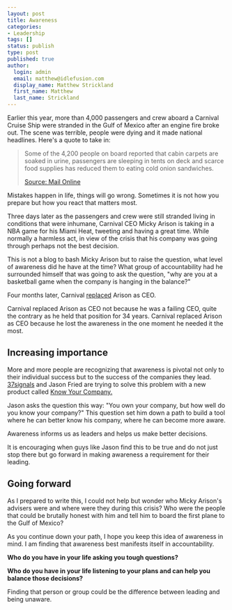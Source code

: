 ```yaml
---
layout: post
title: Awareness
categories:
- Leadership
tags: []
status: publish
type: post
published: true
author:
  login: admin
  email: matthew@idlefusion.com
  display_name: Matthew Strickland
  first_name: Matthew
  last_name: Strickland
---
```

Earlier this year, more than 4,000 passengers and crew aboard a Carnival Cruise Ship were stranded in the Gulf of Mexico after an engine fire broke out. The scene was terrible, people were dying and it made national headlines. Here's a quote to take in:
<blockquote>Some of the 4,200 people on board reported that cabin carpets are soaked in urine, passengers are sleeping in tents on deck and scarce food supplies has reduced them to eating cold onion sandwiches.

[Source: Mail Online](http://www.dailymail.co.uk/news/article-2277914/Carnival-Triumph-CEO-Micky-Arison-takes-basketball-game-thousands-suffer.html)</blockquote>
Mistakes happen in life, things will go wrong. Sometimes it is not how you prepare but how you react that matters most.

Three days later as the passengers and crew were still stranded living in conditions that were inhumane, Carnival CEO Micky Arison is taking in a NBA game for his Miami Heat, tweeting and having a great time. While normally a harmless act, in view of the crisis that his company was going through perhaps not the best decision.

<!-- more -->

This is not a blog to bash Micky Arison but to raise the question, what level of awareness did he have at the time? What group of accountability had he surrounded himself that was going to ask the question, "why are you at a basketball game when the company is hanging in the balance?"

Four months later, Carnival [replaced](http://www.usatoday.com/story/travel/news/2013/06/25/carnival-ceo-replaced/2456731/) Arison as CEO.

Carnival replaced Arison as CEO not because he was a failing CEO, quite the contrary as he held that position for 34 years. Carnival replaced Arison as CEO because he lost the awareness in the one moment he needed it the most.

## Increasing importance

More and more people are recognizing that awareness is pivotal not only to their individual success but to the success of the companies they lead. [37signals](http://37signals.com) and Jason Fried are trying to solve this problem with a new product called [Know Your Company.](https://knowyourcompany.com/)

Jason asks the question this way: "You own your company, but how well do you know your company?" This question set him down a path to build a tool where he can better know his company, where he can become more aware.

Awareness informs us as leaders and helps us make better decisions.

It is encouraging when guys like Jason find this to be true and do not just stop there but go forward in making awareness a requirement for their leading.

## Going forward

As I prepared to write this, I could not help but wonder who Micky Arison's advisers were and where were they during this crisis? Who were the people that could be brutally honest with him and tell him to board the first plane to the Gulf of Mexico?

As you continue down your path, I hope you keep this idea of awareness in mind. I am finding that awareness best manifests itself in accountability.

<strong>Who do you have in your life asking you tough questions?</strong>

<strong>Who do you have in your life listening to your plans and can help you balance those decisions?</strong>

Finding that person or group could be the difference between leading and being unaware.
